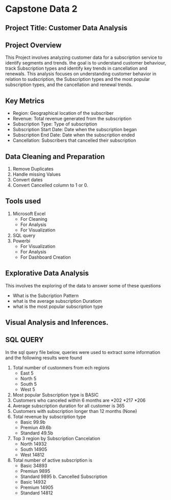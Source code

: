 # Capstone Data 2

## Project Title: Customer Data Analysis


## Project Overview

This Project involves analyzing customer data for a subscription service to identify segments and trends. the goal is to understand customer behaviour, track Subscription types and identify key trends in cancellation and renewals. This analysis focuses on understanding customer behavior in relation to sudscription, the Subscription types and the most popular subscription types, and the cancellation and renewal trends.


## Key Metrics
* Region: Geographical location of the subscriber
* Revenue: Total revenue generated from the subscription
* Subscription Type: Type of subscription 
* Subscription Start Date: Date when the subscription began
* Subscription End Date: Date when the subscription ended
* Cancellation: Subscribers that cancelled their subscription



## Data Cleaning and Preparation
1. Remove Duplicates
2. Handle missing Values
3. Convert dates
4. Convert Cancelled column to 1 or 0.


## Tools used
1. Microsoft Excel
   * For Cleaning
   * For Analysis
   * For Visualization
2. SQL query
3. Powerbi
   * For Visualization
   * For Analysis
   * For Dashboard Creation
  

## Explorative Data Analysis
This involves the exploring of the data to answer some of these questions
* What is the Subcription Pattern
* what is the average subscription Duratiom
* what is the most popular subscription type



## Visual Analysis and Inferences.




## SQL QUERY
In the sql query file below, queries were used to extract some information and the following results were found
1. Total number of custonmers from ech regions
   * East 5
   * North 5
   * South 5
   * West 5
2. Most popular Subscription type is BASIC
3. Customers who canceled within 6 months are
   *202
   *217
   *206
4. Average subscription duration for all customer is 365
5. Customers with subscription longer than 12 months (None)
6. Total revenue by subscription type
   * Basic 99.9b
   * Premiun 49.6b
   * Standard 49.5b
7. Top 3 region by Subscription Cancelation
   * North 14932
   * South 14905
   * West 14812
8. Total number of active subscription is
   * Basic 34893
   * Premiun 9895
   * Standard 9895
b. Cancelled Subscription
   * Basic 14932
   * Premium 14905
   * Standard 14812
   
